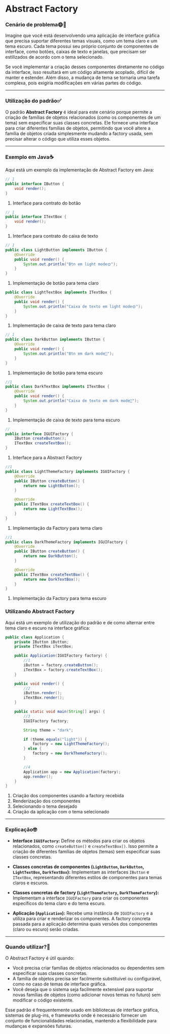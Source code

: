 # Abstract Factory

### Cenário de problema🌞🌛

Imagine que você está desenvolvendo uma aplicação de interface gráfica que precisa suportar diferentes temas visuais, como um tema claro e um tema escuro. Cada tema possui seu próprio conjunto de componentes de interface, como botões, caixas de texto e janelas, que precisam ser estilizados de acordo com o tema selecionado.

Se você implementar a criação desses componentes diretamente no código da interface, isso resultará em um código altamente acoplado, difícil de manter e estender. Além disso, a mudança de tema se tornaria uma tarefa complexa, pois exigiria modificações em várias partes do código.

---

### Utilização do padrão✅

O padrão **Abstract Factory** é ideal para este cenário porque permite a criação de famílias de objetos relacionados (como os componentes de um tema) sem especificar suas classes concretas. Ele fornece uma interface para criar diferentes famílias de objetos, permitindo que você altere a família de objetos criada simplesmente mudando a factory usada, sem precisar alterar o código que utiliza esses objetos.

---

### Exemplo em Java☕

Aqui está um exemplo da implementação de Abstract Factory em Java:

```java
// 1
public interface IButton {
    void render();
}
```

1. Interface para contrato do botão

```java
// 1
public interface ITextBox {
    void render();
}
```

1. Interface para contrato do caixa de texto

```java
// 1
public class LightButton implements IButton {
    @Override
    public void render() {
        System.out.println("Btn em light mode🌞");
    }
}
```

1. Implementação de botão para tema claro

```java
public class LightTextBox implements ITextBox {
    @Override
    public void render() {
        System.out.println("Caixa de texto em light mode🌞");
    }
}
```

1. Implementação de caixa de texto para tema claro

```java
// 1
public class DarkButton implements IButton {
    @Override
    public void render() {
        System.out.println("Btn em dark mode🌛");
    }
}
```

1. Implementação de botão para tema escuro

```java
//1
public class DarkTextBox implements ITextBox {
    @Override
    public void render() {
        System.out.println("Caixa de texto em dark mode🌛");
    }
}
```

1. Implementação de caixa de texto para tema escuro

```java
// 
public interface IGUIFactory {
    IButton createButton();
    ITextBox createTextBox();
}
```

1. Interface para a Abstract Factory

```java
//1
public class LightThemeFactory implements IGUIFactory {
    @Override
    public IButton createButton() {
        return new LightButton();
    }

    @Override
    public ITextBox createTextBox() {
        return new LightTextBox();
    }
}
```

1. Implementação da Factory para tema claro

```java
//1
public class DarkThemeFactory implements IGUIFactory {
    @Override
    public IButton createButton() {
        return new DarkButton();
    }

    @Override
    public ITextBox createTextBox() {
        return new DarkTextBox();
    }
}
```

1. Implementação da Factory para tema escuro

### Utilizando Abstract Factory

Aqui está um exemplo de utilização do padrão e de como alternar entre tema claro e escuro na interface gráfica:

```java
public class Application {
    private IButton iButton;
    private ITextBox iTextBox;

    public Application(IGUIFactory factory) {
        //1
        iButton = factory.createButton();
        iTextBox = factory.createTextBox();
    }

    public void render() {
        //2
        iButton.render();
        iTextBox.render();
    }

    public static void main(String[] args) {
        //3
        IGUIFactory factory;

        String theme = "dark";

        if (theme.equals("light")) {
            factory = new LightThemeFactory();
        } else {
            factory = new DarkThemeFactory();
        }

        //4
        Application app = new Application(factory);
        app.render();
    }
}
```

1. Criação dos componentes usando a factory recebida
2. Renderização dos componentes
3. Selecionando o tema desejado
4. Criação da aplicação com o tema selecionado

---

### Explicação🤓

- **Interface `IGUIFactory`:** Define os métodos para criar os objetos relacionados, como `createButton()` e `createTextBox()`. Isso permite a criação de diferentes famílias de objetos (temas) sem especificar suas classes concretas.

- **Classes concretas de componentes (`LightButton`, `DarkButton`, `LightTextBox`, `DarkTextBox`):** Implementam as interfaces `IButton` e `ITextBox`, representando diferentes estilos de componentes para temas claros e escuros.

- **Classes concretas de factory (`LightThemeFactory`, `DarkThemeFactory`):** Implementam a interface `IGUIFactory` para criar os componentes específicos do tema claro e do tema escuro.

- **Aplicação (`Application`):** Recebe uma instância de `IGUIFactory` e a utiliza para criar e renderizar os componentes. A factory concreta passada para a aplicação determina quais versões dos componentes (claro ou escuro) serão criadas.

---

### Quando utilizar?🤔

O Abstract Factory é útil quando:
- Você precisa criar famílias de objetos relacionados ou dependentes sem especificar suas classes concretas.
- A família de objetos precisa ser facilmente substituível ou configurável, como no caso de temas de interface gráfica.
- Você deseja que o sistema seja facilmente extensível para suportar novas famílias de objetos (como adicionar novos temas no futuro) sem modificar o código existente.

Esse padrão é frequentemente usado em bibliotecas de interface gráfica, sistemas de plug-ins, e frameworks onde é necessário fornecer um conjunto de funcionalidades relacionadas, mantendo a flexibilidade para mudanças e expansões futuras.